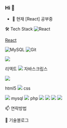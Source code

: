 ### Hi 👋


- 🌱 현재 [React] 공부중

🛠 Tech Stack
![React](https://img.shields.io/badge/react-%2320232a.svg?style=for-the-badge&logo=react&logoColor=%2361DAFB)


[React](https://img.shields.io/badge/react-ffffff?style=for-the-badge&logo=react)

![MySQL](https://img.shields.io/badge/mysql-%2300f.svg?style=for-the-badge&logo=mysql&logoColor=white)
![Git](https://img.shields.io/badge/git-%23F05033.svg?style=for-the-badge&logo=git&logoColor=white)

<img src="https://img.shields.io/badge/[기술명]-[배경색]?style=[모양]&logo=[아이콘명]&logoColor=[글자색]"/>

리액트 
<img src="https://img.shields.io/badge/react-#61DAFB?style=for-the-badge&&logo=react-&logoColor=#61DAFB"/>
자바스크립스

<img src="https://img.shields.io/badge/[기술명]-[배경색]?style=[모양]&logo=[아이콘명]&logoColor=[글자색]"/>

html5
<img src="https://img.shields.io/badge/[기술명]-[배경색]?style=[모양]&logo=[아이콘명]&logoColor=[글자색]"/>
css

<img src="https://img.shields.io/badge/[기술명]-[배경색]?style=[모양]&logo=[아이콘명]&logoColor=[글자색]"/>
mysql

<img src="https://img.shields.io/badge/[기술명]-[배경색]?style=[모양]&logo=[아이콘명]&logoColor=[글자색]"/>
php
<img src="https://img.shields.io/badge/[기술명]-[배경색]?style=[모양]&logo=[아이콘명]&logoColor=[글자색]"/>
<img src="https://img.shields.io/badge/[기술명]-[배경색]?style=[모양]&logo=[아이콘명]&logoColor=[글자색]"/>
<img src="https://img.shields.io/badge/[기술명]-[배경색]?style=[모양]&logo=[아이콘명]&logoColor=[글자색]"/>
<img src="https://img.shields.io/badge/[기술명]-[배경색]?style=[모양]&logo=[아이콘명]&logoColor=[글자색]"/>




        

   


📫 연락방법  

📖 기술블로그 




